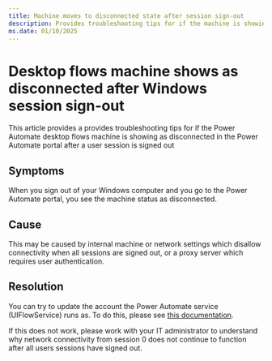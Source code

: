 ```yaml
---
title: Machine moves to disconnected state after session sign-out
description: Provides troubleshooting tips for if the machine is showing disconnected in the portal after a user session is signed out
ms.date: 01/10/2025
---
```

# Desktop flows machine shows as disconnected after Windows session sign-out

This article provides a provides troubleshooting tips for if the Power Automate desktop flows machine is showing as disconnected in the Power Automate portal after a user session is signed out

## Symptoms

When you sign out of your Windows computer and you go to the Power Automate portal, you see the machine status as disconnected.

## Cause

This may be caused by internal machine or network settings which disallow connectivity when all sessions are signed out, or a proxy server which requires user authentication. 

## Resolution

You can try to update the account the Power Automate service (UIFlowService) runs as. To do this, please see [this documentation](https://learn.microsoft.com/en-us/power-automate/desktop-flows/troubleshoot#change-the-on-premises-service-account).

If this does not work, please work with your IT administrator to understand why network connectivity from session 0 does not continue to function after all users sessions have signed out.

